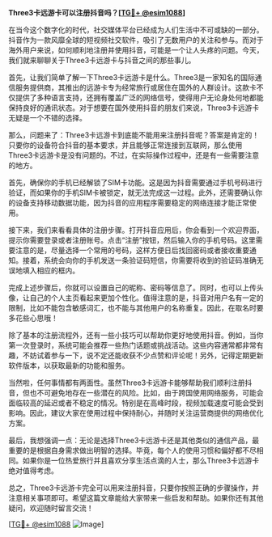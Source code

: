 **Three3卡远游卡可以注册抖音吗？[[TG💪+ @esim1088](https://t.me/s/esim1088)]**

在当今这个数字化的时代，社交媒体平台已经成为人们生活中不可或缺的一部分。抖音作为一款风靡全球的短视频社交软件，吸引了无数用户的关注和参与。而对于海外用户来说，如何顺利地注册并使用抖音，可能是一个让人头疼的问题。今天，我们就来聊聊关于Three3卡远游卡与抖音之间的那些事儿。

首先，让我们简单了解一下Three3卡远游卡是什么。Three3是一家知名的国际通信服务提供商，其推出的远游卡专为经常旅行或居住在国外的人群设计。这款卡不仅提供了多种语言支持，还拥有覆盖广泛的网络信号，使得用户无论身处何地都能保持良好的通讯状态。对于想要在国外使用抖音的朋友们来说，Three3卡远游卡无疑是一个不错的选择。

那么，问题来了：Three3卡远游卡到底能不能用来注册抖音呢？答案是肯定的！只要你的设备符合抖音的基本要求，并且能够正常连接到互联网，那么使用Three3卡远游卡是没有问题的。不过，在实际操作过程中，还是有一些需要注意的地方。

首先，确保你的手机已经解锁了SIM卡功能。这是因为抖音需要通过手机号码进行验证，而如果你的手机SIM卡被锁定，就无法完成这一过程。此外，还需要确认你的设备支持移动数据功能，因为抖音的应用程序需要稳定的网络连接才能正常使用。

接下来，我们来看看具体的注册步骤。打开抖音应用后，你会看到一个欢迎界面，提示你需要登录或者注册账号。点击“注册”按钮，然后输入你的手机号码。这里需要注意的是，尽量选择一个常用的号码，这样方便日后找回密码或者接收重要通知。接着，系统会向你的手机发送一条验证码短信，你需要将收到的验证码准确无误地填入相应的框内。

完成上述步骤后，你就可以设置自己的昵称、密码等信息了。同时，也可以上传头像，让自己的个人主页看起来更加个性化。值得注意的是，抖音对用户名有一定的限制，比如不能包含敏感词汇，也不能与其他用户的名称重复。因此，在取名时要多花些心思哦！

除了基本的注册流程外，还有一些小技巧可以帮助你更好地使用抖音。例如，当你第一次登录时，系统可能会推荐一些热门话题或挑战活动。这些内容通常都非常有趣，不妨试着参与一下，说不定还能收获不少点赞和评论呢！另外，记得定期更新软件版本，以获取最新的功能和服务。

当然啦，任何事情都有两面性。虽然Three3卡远游卡能够帮助我们顺利注册抖音，但也不可避免地存在一些潜在的风险。比如，由于跨国使用网络服务，可能会面临较高的延迟或者不稳定的情况。特别是在高峰时段，视频加载速度可能会受到影响。因此，建议大家在使用过程中保持耐心，并随时关注运营商提供的网络优化方案。

最后，我想强调一点：无论是选择Three3卡远游卡还是其他类似的通信产品，最重要的是根据自身需求做出明智的选择。毕竟，每个人的使用习惯和偏好都不尽相同。如果你是一位热爱旅行并且喜欢分享生活点滴的人士，那么Three3卡远游卡绝对值得考虑。

总之，Three3卡远游卡完全可以用来注册抖音，只要你按照正确的步骤操作，并注意相关事项即可。希望这篇文章能给大家带来一些启发和帮助。如果你还有其他疑问，欢迎随时留言交流！

[[TG💪+ @esim1088](https://t.me/s/esim1088) ![Image](https://i.postimg.cc/4NQfJmqS/Snipaste-2025-05-13-00-14-12.png)]